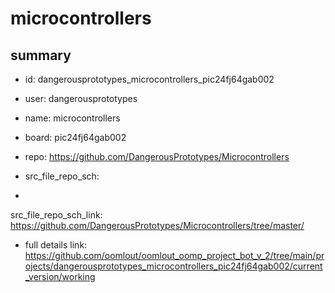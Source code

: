 # microcontrollers
 
## summary 
* id: dangerousprototypes_microcontrollers_pic24fj64gab002
* user: dangerousprototypes
* name: microcontrollers
* board: pic24fj64gab002
* repo: https://github.com/DangerousPrototypes/Microcontrollers



* src_file_repo_sch: 
*
 src_file_repo_sch_link: https://github.com/DangerousPrototypes/Microcontrollers/tree/master/
* full details link: https://github.com/oomlout/oomlout_oomp_project_bot_v_2/tree/main/projects/dangerousprototypes_microcontrollers_pic24fj64gab002/current_version/working  






